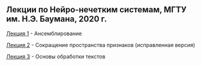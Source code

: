 ## Лекции по Нейро-нечетким системам, МГТУ им. Н.Э. Баумана, 2020 г.

[Лекция 1](https://github.com/klyshinsky/Lecture_20200324_Ensamble.ipynb) - Ансемблирование

[Лекция 2](https://github.com/klyshinsky/BMSTU_2020/blob/master/Lecture_20200407_Reduce_space.ipynb) - Сокращение пространства признаков (исправленная версия)

[Лекция 3](https://github.com/klyshinsky/BMSTU_2020/blob/master/Lecture_20200414_text_processing.ipynb) - Основы обработки текстов
